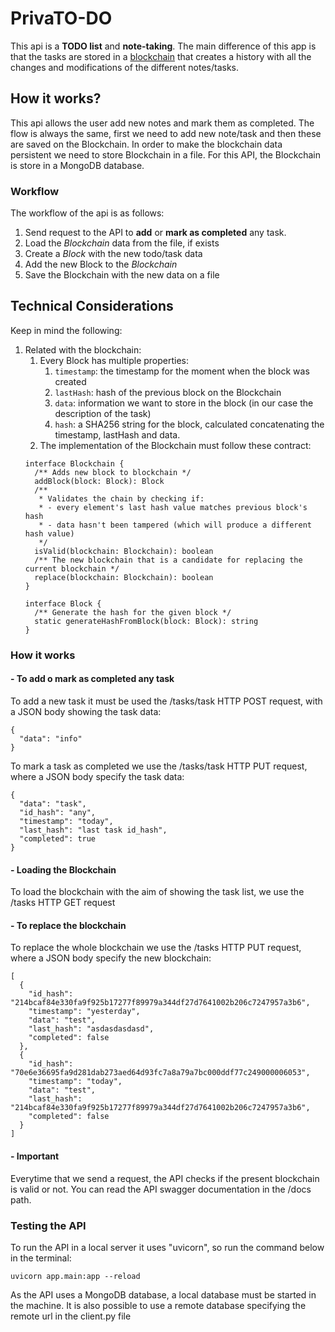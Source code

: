# PrivaTO-DO

This api is a **TODO list** and **note-taking**. The main difference of this app is that the tasks are
stored in a [blockchain](https://builtin.com/blockchain) that creates a history with all the changes and modifications
of the different notes/tasks.

## How it works?

This api allows the user add new notes and mark them as completed. The flow is always the same, first we need to add new
note/task and then these are saved on the Blockchain. In order to make the blockchain data persistent we need to store
Blockchain in a file. For this API, the Blockchain is store in a MongoDB database.

### Workflow

The workflow of the api is as follows:

1. Send request to the API to **add** or **mark as completed** any task.
2. Load the _Blockchain_ data from the file, if exists
3. Create a _Block_ with the new todo/task data
4. Add the new Block to the _Blockchain_
5. Save the Blockchain with the new data on a file

## Technical Considerations

Keep in mind the following:

1. Related with the blockchain:
    1. Every Block has multiple properties:
        1. `timestamp`: the timestamp for the moment when the block was created
        2. `lastHash`: hash of the previous block on the Blockchain
        3. `data`: information we want to store in the block (in our case the description of the task)
        4. `hash`: a SHA256 string for the block, calculated concatenating the timestamp, lastHash and data.
    2. The implementation of the Blockchain must follow these contract:
    ```
    interface Blockchain {
      /** Adds new block to blockchain */
      addBlock(block: Block): Block
      /**
       * Validates the chain by checking if:
       * - every element's last hash value matches previous block's hash
       * - data hasn't been tampered (which will produce a different hash value)
       */
      isValid(blockchain: Blockchain): boolean
      /** The new blockchain that is a candidate for replacing the current blockchain */
      replace(blockchain: Blockchain): boolean
    }

    interface Block {
      /** Generate the hash for the given block */
      static generateHashFromBlock(block: Block): string
    }
    ```

### How it works

#### - To add o mark as completed any task

To add a new task it must be used the /tasks/task HTTP POST request, with a JSON body showing the task data:

```
{
  "data": "info"
}
```

To mark a task as completed we use the /tasks/task HTTP PUT request, where a JSON body specify the task data:

```
{
  "data": "task",
  "id_hash": "any",
  "timestamp": "today",
  "last_hash": "last task id_hash",
  "completed": true
}
```

#### - Loading the Blockchain

To load the blockchain with the aim of showing the task list, we use the /tasks HTTP GET request

#### - To replace the blockchain

To replace the whole blockchain we use the /tasks HTTP PUT request, where a JSON body specify the new blockchain:

```
[
  {
    "id_hash": "214bcaf84e330fa9f925b17277f89979a344df27d7641002b206c7247957a3b6",
    "timestamp": "yesterday",
    "data": "test",
    "last_hash": "asdasdasdasd",
    "completed": false
  },
  {
    "id_hash": "70e6e36695fa9d281dab273aed64d93fc7a8a79a7bc000ddf77c249000006053",
    "timestamp": "today",
    "data": "test",
    "last_hash": "214bcaf84e330fa9f925b17277f89979a344df27d7641002b206c7247957a3b6",
    "completed": false
  }
]
```

#### - Important

Everytime that we send a request, the API checks if the present blockchain is valid or not. 
You can read the API swagger documentation in the /docs path.

### Testing the API
To run the API in a local server it uses "uvicorn", so run the command below in the terminal:
```
uvicorn app.main:app --reload
```

As the API uses a MongoDB database, a local database must be started in the machine.
It is also possible to use a remote database specifying the remote url in the client.py file
